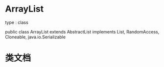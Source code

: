 # ArrayList
type : class

public class ArrayList<E> extends AbstractList<E> implements List<E>, RandomAccess, Cloneable, java.io.Serializable
# 类文档
